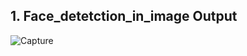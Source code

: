 ## 1. Face_detetction_in_image Output
![Capture](https://user-images.githubusercontent.com/63291839/99876478-ec4b5b00-2c1c-11eb-8627-62e322b4640a.jpg)
